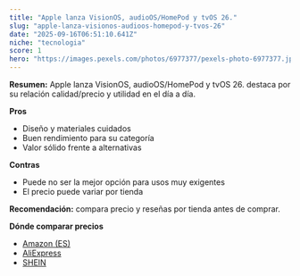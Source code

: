 ```yaml
---
title: "Apple lanza VisionOS, audioOS/HomePod y tvOS 26."
slug: "apple-lanza-visionos-audioos-homepod-y-tvos-26"
date: "2025-09-16T06:51:10.641Z"
niche: "tecnologia"
score: 1
hero: "https://images.pexels.com/photos/6977377/pexels-photo-6977377.jpeg?auto=compress&cs=tinysrgb&fit=crop&h=627&w=1200&auto=compress&cs=tinysrgb&w=1200&h=675&fit=crop"
---
```


**Resumen:** Apple lanza VisionOS, audioOS/HomePod y tvOS 26. destaca por su relación calidad/precio y utilidad en el día a día.

**Pros**
- Diseño y materiales cuidados
- Buen rendimiento para su categoría
- Valor sólido frente a alternativas

**Contras**
- Puede no ser la mejor opción para usos muy exigentes
- El precio puede variar por tienda

**Recomendación:** compara precio y reseñas por tienda antes de comprar.

**Dónde comparar precios**
- [Amazon (ES)](https://www.amazon.es/s?k=Apple%20lanza%20VisionOS%2C%20audioOS%2FHomePod%20y%20tvOS%2026.&tag=teknovashop25-21)
- [AliExpress](https://www.aliexpress.com/wholesale?SearchText=Apple%20lanza%20VisionOS%2C%20audioOS%2FHomePod%20y%20tvOS%2026.)
- [SHEIN](https://www.shein.com/pdsearch/Apple%20lanza%20VisionOS%2C%20audioOS%2FHomePod%20y%20tvOS%2026.)